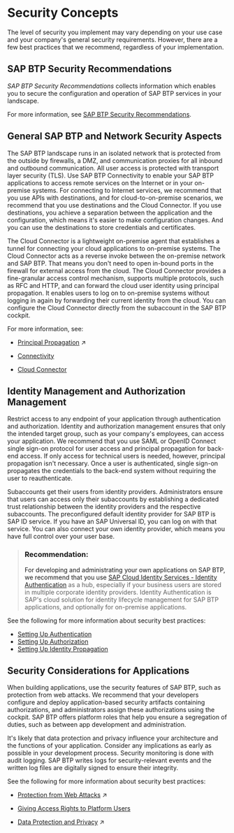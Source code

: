 <!-- loio951d36ce07324f919f74f52b0f9f9e0a -->

# Security Concepts

The level of security you implement may vary depending on your use case and your company's general security requirements. However, there are a few best practices that we recommend, regardless of your implementation.



<a name="loio951d36ce07324f919f74f52b0f9f9e0a__section_dx2_bwv_p5b"/>

## SAP BTP Security Recommendations

*SAP BTP Security Recommendations* collects information which enables you to secure the configuration and operation of SAP BTP services in your landscape.

For more information, see [SAP BTP Security Recommendations](https://help.sap.com/docs/BTP/c8a9bb59fe624f0981efa0eff2497d7d/531f33def8074ccdb6f1f784a34dafcb.html?version=Cloud).



<a name="loio951d36ce07324f919f74f52b0f9f9e0a__section_jp5_q4n_cgb"/>

## General SAP BTP and Network Security Aspects

The SAP BTP landscape runs in an isolated network that is protected from the outside by firewalls, a DMZ, and communication proxies for all inbound and outbound communication. All user access is protected with transport layer security \(TLS\). Use SAP BTP Connectivity to enable your SAP BTP applications to access remote services on the Internet or in your on-premise systems. For connecting to Internet services, we recommend that you use APIs with destinations, and for cloud-to-on-premise scenarios, we recommend that you use destinations and the Cloud Connector. If you use destinations, you achieve a separation between the application and the configuration, which means it's easier to make configuration changes. And you can use the destinations to store credentials and certificates.

The Cloud Connector is a lightweight on-premise agent that establishes a tunnel for connecting your cloud applications to on-premise systems. The Cloud Connector acts as a reverse invoke between the on-premise network and SAP BTP. That means you don't need to open in-bound ports in the firewall for external access from the cloud. The Cloud Connector provides a fine-granular access control mechanism, supports multiple protocols, such as RFC and HTTP, and can forward the cloud user identity using principal propagation. It enables users to log on to on-premise systems without logging in again by forwarding their current identity from the cloud. You can configure the Cloud Connector directly from the subaccount in the SAP BTP cockpit.

For more information, see:

-   [Principal Propagation](https://help.sap.com/viewer/ea72206b834e4ace9cd834feed6c0e09/Cloud/en-US/f70fcf1c2d0a4a979adfe44cebc93c20.html "Exchange user ID information between systems or environments in SAP BTP.") :arrow_upper_right:

-    [Connectivity](https://help.sap.com/viewer/cca91383641e40ffbe03bdc78f00f681/Cloud/en-US/e54cc8fbbb571014beb5caaf6aa31280.html) 

-   [Cloud Connector](https://help.sap.com/viewer/cca91383641e40ffbe03bdc78f00f681/Cloud/en-US/e6c7616abb5710148cfcf3e75d96d596.html)




<a name="loio951d36ce07324f919f74f52b0f9f9e0a__section_jm5_1nw_jgb"/>

## Identity Management and Authorization Management

Restrict access to any endpoint of your application through authentication and authorization. Identity and authorization management ensures that only the intended target group, such as your company's employees, can access your application. We recommend that you use SAML or OpenID Connect single sign-on protocol for user access and principal propagation for back-end access. If only access for technical users is needed, however, principal propagation isn't necessary. Once a user is authenticated, single sign-on propagates the credentials to the back-end system without requiring the user to reauthenticate.

Subaccounts get their users from identity providers. Administrators ensure that users can access only their subaccounts by establishing a dedicated trust relationship between the identity providers and the respective subaccounts. The preconfigured default identity provider for SAP BTP is SAP ID service. If you have an SAP Universal ID, you can log on with that service. You can also connect your own identity provider, which means you have full control over your user base.

> ### Recommendation:  
> For developing and administrating your own applications on SAP BTP, we recommend that you use [SAP Cloud Identity Services - Identity Authentication](https://help.sap.com/viewer/p/IDENTITY_AUTHENTICATION) as a hub, especially if your business users are stored in multiple corporate identity providers. Identity Authentication is SAP's cloud solution for identity lifecycle management for SAP BTP applications, and optionally for on-premise applications.

See the following for more information about security best practices:

-   [Setting Up Authentication](setting-up-authentication-1dbce9c.md)
-   [Setting Up Authorization](setting-up-authorization-cb9f0ac.md)
-   [Setting Up Identity Propagation](setting-up-identity-propagation-12cf719.md)



<a name="loio951d36ce07324f919f74f52b0f9f9e0a__section_ex2_25n_cgb"/>

## Security Considerations for Applications

When building applications, use the security features of SAP BTP, such as protection from web attacks. We recommend that your developers configure and deploy application-based security artifacts containing authorizations, and administrators assign these authorizations using the cockpit. SAP BTP offers platform roles that help you ensure a segregation of duties, such as between app development and administration.

It's likely that data protection and privacy influence your architecture and the functions of your application. Consider any implications as early as possible in your development process. Security monitoring is done with audit logging. SAP BTP writes logs for security-relevant events and the written log files are digitally signed to ensure their integrity.

See the following for more information about security best practices:

-   [Protection from Web Attacks](https://help.sap.com/viewer/ea72206b834e4ace9cd834feed6c0e09/Cloud/en-US/52750a8f86bb428ca224daa4312d122e.html "To protect your applications from different kind of web attacks, Neo environment provides mechanisms for you to use with your applications.") :arrow_upper_right:

-   [Giving Access Rights to Platform Users](giving-access-rights-to-platform-users-a03d08e.md)
-   [Data Protection and Privacy](https://help.sap.com/viewer/ea72206b834e4ace9cd834feed6c0e09/Cloud/en-US/7e513d31704a4a87831191e504ca850a.html "Data protection is associated with numerous legal requirements and privacy concerns. In addition to compliance with general data protection and privacy acts, it is necessary to consider compliance with industry-specific legislation in different countries.") :arrow_upper_right:


